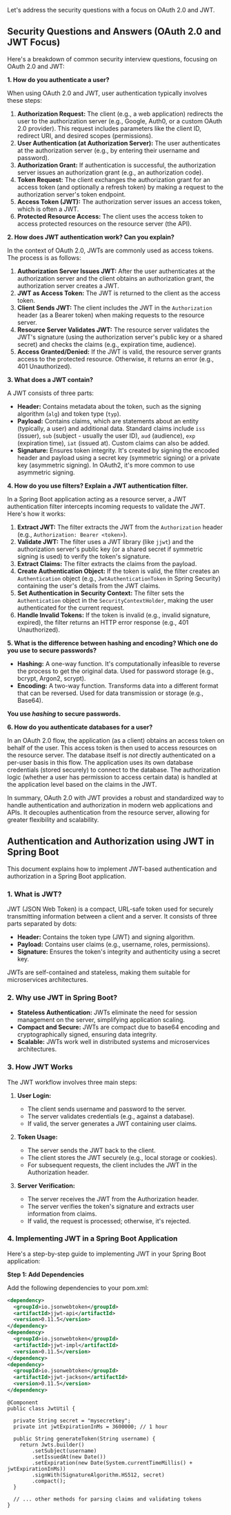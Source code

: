 Let's address the security questions with a focus on OAuth 2.0 and JWT.

## Security Questions and Answers (OAuth 2.0 and JWT Focus)

Here's a breakdown of common security interview questions, focusing on OAuth 2.0 and JWT:

**1. How do you authenticate a user?**

When using OAuth 2.0 and JWT, user authentication typically involves these steps:

1.  **Authorization Request:** The client (e.g., a web application) redirects the user to the authorization server (e.g., Google, Auth0, or a custom OAuth 2.0 provider). This request includes parameters like the client ID, redirect URI, and desired scopes (permissions).
2.  **User Authentication (at Authorization Server):** The user authenticates at the authorization server (e.g., by entering their username and password).
3.  **Authorization Grant:** If authentication is successful, the authorization server issues an authorization grant (e.g., an authorization code).
4.  **Token Request:** The client exchanges the authorization grant for an access token (and optionally a refresh token) by making a request to the authorization server's token endpoint.
5.  **Access Token (JWT):** The authorization server issues an access token, which is often a JWT.
6.  **Protected Resource Access:** The client uses the access token to access protected resources on the resource server (the API).

**2. How does JWT authentication work? Can you explain?**

In the context of OAuth 2.0, JWTs are commonly used as access tokens. The process is as follows:

1.  **Authorization Server Issues JWT:** After the user authenticates at the authorization server and the client obtains an authorization grant, the authorization server creates a JWT.
2.  **JWT as Access Token:** The JWT is returned to the client as the access token.
3.  **Client Sends JWT:** The client includes the JWT in the `Authorization` header (as a Bearer token) when making requests to the resource server.
4.  **Resource Server Validates JWT:** The resource server validates the JWT's signature (using the authorization server's public key or a shared secret) and checks the claims (e.g., expiration time, audience).
5.  **Access Granted/Denied:** If the JWT is valid, the resource server grants access to the protected resource. Otherwise, it returns an error (e.g., 401 Unauthorized).

**3. What does a JWT contain?**

A JWT consists of three parts:

*   **Header:** Contains metadata about the token, such as the signing algorithm (`alg`) and token type (`typ`).
*   **Payload:** Contains claims, which are statements about an entity (typically, a user) and additional data. Standard claims include `iss` (issuer), `sub` (subject - usually the user ID), `aud` (audience), `exp` (expiration time), `iat` (issued at). Custom claims can also be added.
*   **Signature:** Ensures token integrity. It's created by signing the encoded header and payload using a secret key (symmetric signing) or a private key (asymmetric signing). In OAuth2, it's more common to use asymmetric signing.

**4. How do you use filters? Explain a JWT authentication filter.**

In a Spring Boot application acting as a resource server, a JWT authentication filter intercepts incoming requests to validate the JWT. Here's how it works:

1.  **Extract JWT:** The filter extracts the JWT from the `Authorization` header (e.g., `Authorization: Bearer <token>`).
2.  **Validate JWT:** The filter uses a JWT library (like `jjwt`) and the authorization server's public key (or a shared secret if symmetric signing is used) to verify the token's signature.
3.  **Extract Claims:** The filter extracts the claims from the payload.
4.  **Create Authentication Object:** If the token is valid, the filter creates an `Authentication` object (e.g., `JwtAuthenticationToken` in Spring Security) containing the user's details from the JWT claims.
5.  **Set Authentication in Security Context:** The filter sets the `Authentication` object in the `SecurityContextHolder`, making the user authenticated for the current request.
6.  **Handle Invalid Tokens:** If the token is invalid (e.g., invalid signature, expired), the filter returns an HTTP error response (e.g., 401 Unauthorized).

**5. What is the difference between hashing and encoding? Which one do you use to secure passwords?**

*   **Hashing:** A one-way function. It's computationally infeasible to reverse the process to get the original data. Used for password storage (e.g., bcrypt, Argon2, scrypt).
*   **Encoding:** A two-way function. Transforms data into a different format that can be reversed. Used for data transmission or storage (e.g., Base64).

**You use *hashing* to secure passwords.**

**6. How do you authenticate databases for a user?**

In an OAuth 2.0 flow, the application (as a client) obtains an access token on behalf of the user. This access token is then used to access resources on the resource server. The database itself is *not* directly authenticated on a per-user basis in this flow. The application uses its own database credentials (stored securely) to connect to the database. The authorization logic (whether a user has permission to access certain data) is handled at the application level based on the claims in the JWT.

In summary, OAuth 2.0 with JWT provides a robust and standardized way to handle authentication and authorization in modern web applications and APIs. It decouples authentication from the resource server, allowing for greater flexibility and scalability.



## Authentication and Authorization using JWT in Spring Boot

This document explains how to implement JWT-based authentication and authorization in a Spring Boot application.

### 1. What is JWT?

JWT (JSON Web Token) is a compact, URL-safe token used for securely transmitting information between a client and a server. It consists of three parts separated by dots:

* **Header:** Contains the token type (JWT) and signing algorithm.
* **Payload:** Contains user claims (e.g., username, roles, permissions).
* **Signature:** Ensures the token's integrity and authenticity using a secret key.

JWTs are self-contained and stateless, making them suitable for microservices architectures.

### 2. Why use JWT in Spring Boot?

* **Stateless Authentication:** JWTs eliminate the need for session management on the server, simplifying application scaling.
* **Compact and Secure:** JWTs are compact due to base64 encoding and cryptographically signed, ensuring data integrity.
* **Scalable:** JWTs work well in distributed systems and microservices architectures.

### 3. How JWT Works

The JWT workflow involves three main steps:

1. **User Login:**
    * The client sends username and password to the server.
    * The server validates credentials (e.g., against a database).
    * If valid, the server generates a JWT containing user claims.

2. **Token Usage:**
    * The server sends the JWT back to the client.
    * The client stores the JWT securely (e.g., local storage or cookies).
    * For subsequent requests, the client includes the JWT in the Authorization header.

3. **Server Verification:**
    * The server receives the JWT from the Authorization header.
    * The server verifies the token's signature and extracts user information from claims.
    * If valid, the request is processed; otherwise, it's rejected.

### 4. Implementing JWT in a Spring Boot Application

Here's a step-by-step guide to implementing JWT in your Spring Boot application:

**Step 1: Add Dependencies**

Add the following dependencies to your pom.xml:

```xml
<dependency>
  <groupId>io.jsonwebtoken</groupId>
  <artifactId>jjwt-api</artifactId>
  <version>0.11.5</version>
</dependency>
<dependency>
  <groupId>io.jsonwebtoken</groupId>
  <artifactId>jjwt-impl</artifactId>
  <version>0.11.5</version>
</dependency>
<dependency>
  <groupId>io.jsonwebtoken</groupId>
  <artifactId>jjwt-jackson</artifactId>
  <version>0.11.5</version>
</dependency>
```

```
@Component
public class JwtUtil {

  private String secret = "mysecretkey";
  private int jwtExpirationInMs = 3600000; // 1 hour

  public String generateToken(String username) {
    return Jwts.builder()
        .setSubject(username)
        .setIssuedAt(new Date())
        .setExpiration(new Date(System.currentTimeMillis() + jwtExpirationInMs))
        .signWith(SignatureAlgorithm.HS512, secret)
        .compact();
  }

  // ... other methods for parsing claims and validating tokens
}
```
